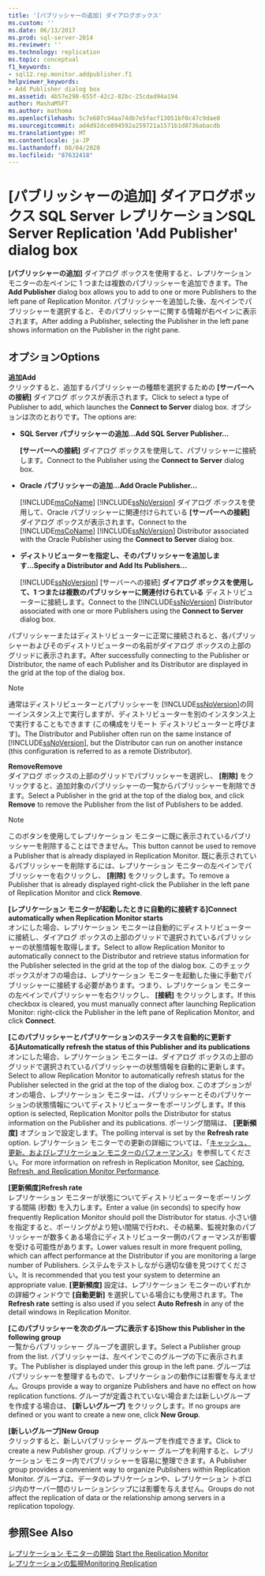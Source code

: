 ```yaml
---
title: '[パブリッシャーの追加] ダイアログボックス'
ms.custom: ''
ms.date: 06/13/2017
ms.prod: sql-server-2014
ms.reviewer: ''
ms.technology: replication
ms.topic: conceptual
f1_keywords:
- sql12.rep.monitor.addpublisher.f1
helpviewer_keywords:
- Add Publisher dialog box
ms.assetid: 4b57e298-655f-42c2-82bc-25cdad94a194
author: MashaMSFT
ms.author: mathoma
ms.openlocfilehash: 5c7e607c04aa74db7e5facf13051bf0c47c9dae0
ms.sourcegitcommit: ad4d92dce894592a259721a1571b1d8736abacdb
ms.translationtype: MT
ms.contentlocale: ja-JP
ms.lasthandoff: 08/04/2020
ms.locfileid: "87632418"
---
```

# <a name="sql-server-replication-add-publisher-dialog-box"></a><span data-ttu-id="8a766-102">[パブリッシャーの追加] ダイアログボックス SQL Server レプリケーション</span><span class="sxs-lookup"><span data-stu-id="8a766-102">SQL Server Replication 'Add Publisher' dialog box</span></span> 
  <span data-ttu-id="8a766-103">**[パブリッシャーの追加]** ダイアログ ボックスを使用すると、レプリケーション モニターの左ペインに 1 つまたは複数のパブリッシャーを追加できます。</span><span class="sxs-lookup"><span data-stu-id="8a766-103">The **Add Publisher** dialog box allows you to add to one or more Publishers to the left pane of Replication Monitor.</span></span> <span data-ttu-id="8a766-104">パブリッシャーを追加した後、左ペインでパブリッシャーを選択すると、そのパブリッシャーに関する情報が右ペインに表示されます。</span><span class="sxs-lookup"><span data-stu-id="8a766-104">After adding a Publisher, selecting the Publisher in the left pane shows information on the Publisher in the right pane.</span></span>  
  
## <a name="options"></a><span data-ttu-id="8a766-105">オプション</span><span class="sxs-lookup"><span data-stu-id="8a766-105">Options</span></span>  
 <span data-ttu-id="8a766-106">**追加**</span><span class="sxs-lookup"><span data-stu-id="8a766-106">**Add**</span></span>  
 <span data-ttu-id="8a766-107">クリックすると、追加するパブリッシャーの種類を選択するための **[サーバーへの接続]** ダイアログ ボックスが表示されます。</span><span class="sxs-lookup"><span data-stu-id="8a766-107">Click to select a type of Publisher to add, which launches the **Connect to Server** dialog box.</span></span> <span data-ttu-id="8a766-108">オプションは次のとおりです。</span><span class="sxs-lookup"><span data-stu-id="8a766-108">The options are:</span></span>  
  
-   <span data-ttu-id="8a766-109">**SQL Server パブリッシャーの追加...**</span><span class="sxs-lookup"><span data-stu-id="8a766-109">**Add SQL Server Publisher...**</span></span>  
  
     <span data-ttu-id="8a766-110">**[サーバーへの接続]** ダイアログ ボックスを使用して、パブリッシャーに接続します。</span><span class="sxs-lookup"><span data-stu-id="8a766-110">Connect to the Publisher using the **Connect to Server** dialog box.</span></span>  
  
-   <span data-ttu-id="8a766-111">**Oracle パブリッシャーの追加...**</span><span class="sxs-lookup"><span data-stu-id="8a766-111">**Add Oracle Publisher...**</span></span>  
  
     <span data-ttu-id="8a766-112">[!INCLUDE[msCoName](../../includes/msconame-md.md)] [!INCLUDE[ssNoVersion](../../includes/ssnoversion-md.md)] ダイアログ ボックスを使用して、Oracle パブリッシャーに関連付けられている **[サーバーへの接続]** ダイアログ ボックスが表示されます。</span><span class="sxs-lookup"><span data-stu-id="8a766-112">Connect to the [!INCLUDE[msCoName](../../includes/msconame-md.md)] [!INCLUDE[ssNoVersion](../../includes/ssnoversion-md.md)] Distributor associated with the Oracle Publisher using the **Connect to Server** dialog box.</span></span>  
  
-   <span data-ttu-id="8a766-113">**ディストリビューターを指定し、そのパブリッシャーを追加します...**</span><span class="sxs-lookup"><span data-stu-id="8a766-113">**Specify a Distributor and Add Its Publishers...**</span></span>  
  
     <span data-ttu-id="8a766-114">[!INCLUDE[ssNoVersion](../../includes/ssnoversion-md.md)] [サーバーへの接続] **ダイアログ ボックスを使用して、1 つまたは複数のパブリッシャーに関連付けられている** ディストリビューターに接続します。</span><span class="sxs-lookup"><span data-stu-id="8a766-114">Connect to the [!INCLUDE[ssNoVersion](../../includes/ssnoversion-md.md)] Distributor associated with one or more Publishers using the **Connect to Server** dialog box.</span></span>  
  
 <span data-ttu-id="8a766-115">パブリッシャーまたはディストリビューターに正常に接続されると、各パブリッシャーおよびそのディストリビューターの名前がダイアログ ボックスの上部のグリッドに表示されます。</span><span class="sxs-lookup"><span data-stu-id="8a766-115">After successfully connecting to the Publisher or Distributor, the name of each Publisher and its Distributor are displayed in the grid at the top of the dialog box.</span></span>  
  
> [!NOTE]  
>  <span data-ttu-id="8a766-116">通常はディストリビューターとパブリッシャーを [!INCLUDE[ssNoVersion](../../includes/ssnoversion-md.md)]の同一インスタンス上で実行しますが、ディストリビューターを別のインスタンス上で実行することもできます (この構成をリモート ディストリビューターと呼びます)。</span><span class="sxs-lookup"><span data-stu-id="8a766-116">The Distributor and Publisher often run on the same instance of [!INCLUDE[ssNoVersion](../../includes/ssnoversion-md.md)], but the Distributor can run on another instance (this configuration is referred to as a remote Distributor).</span></span>  
  
 <span data-ttu-id="8a766-117">**Remove**</span><span class="sxs-lookup"><span data-stu-id="8a766-117">**Remove**</span></span>  
 <span data-ttu-id="8a766-118">ダイアログ ボックスの上部のグリッドでパブリッシャーを選択し、 **[削除]** をクリックすると、追加対象のパブリッシャーの一覧からパブリッシャーを削除できます。</span><span class="sxs-lookup"><span data-stu-id="8a766-118">Select a Publisher in the grid at the top of the dialog box, and click **Remove** to remove the Publisher from the list of Publishers to be added.</span></span>  
  
> [!NOTE]  
>  <span data-ttu-id="8a766-119">このボタンを使用してレプリケーション モニターに既に表示されているパブリッシャーを削除することはできません。</span><span class="sxs-lookup"><span data-stu-id="8a766-119">This button cannot be used to remove a Publisher that is already displayed in Replication Monitor.</span></span> <span data-ttu-id="8a766-120">既に表示されているパブリッシャーを削除するには、レプリケーション モニターの左ペインでパブリッシャーを右クリックし、 **[削除]** をクリックします。</span><span class="sxs-lookup"><span data-stu-id="8a766-120">To remove a Publisher that is already displayed right-click the Publisher in the left pane of Replication Monitor and click **Remove**.</span></span>  
  
 <span data-ttu-id="8a766-121">**[レプリケーション モニターが起動したときに自動的に接続する]**</span><span class="sxs-lookup"><span data-stu-id="8a766-121">**Connect automatically when Replication Monitor starts**</span></span>  
 <span data-ttu-id="8a766-122">オンにした場合、レプリケーション モニターは自動的にディストリビューターに接続し、ダイアログ ボックスの上部のグリッドで選択されているパブリッシャーの状態情報を取得します。</span><span class="sxs-lookup"><span data-stu-id="8a766-122">Select to allow Replication Monitor to automatically connect to the Distributor and retrieve status information for the Publisher selected in the grid at the top of the dialog box.</span></span> <span data-ttu-id="8a766-123">このチェック ボックスがオフの場合は、レプリケーション モニターを起動した後に手動でパブリッシャーに接続する必要があります。つまり、レプリケーション モニターの左ペインでパブリッシャーを右クリックし、 **[接続]** をクリックします。</span><span class="sxs-lookup"><span data-stu-id="8a766-123">If this checkbox is cleared, you must manually connect after launching Replication Monitor: right-click the Publisher in the left pane of Replication Monitor, and click **Connect**.</span></span>  
  
 <span data-ttu-id="8a766-124">**[このパブリッシャーとパブリケーションのステータスを自動的に更新する]**</span><span class="sxs-lookup"><span data-stu-id="8a766-124">**Automatically refresh the status of this Publisher and its publications**</span></span>  
 <span data-ttu-id="8a766-125">オンにした場合、レプリケーション モニターは、ダイアログ ボックスの上部のグリッドで選択されているパブリッシャーの状態情報を自動的に更新します。</span><span class="sxs-lookup"><span data-stu-id="8a766-125">Select to allow Replication Monitor to automatically refresh status for the Publisher selected in the grid at the top of the dialog box.</span></span> <span data-ttu-id="8a766-126">このオプションがオンの場合、レプリケーション モニターは、パブリッシャーとそのパブリケーションの状態情報についてディストリビューターをポーリングします。</span><span class="sxs-lookup"><span data-stu-id="8a766-126">If this option is selected, Replication Monitor polls the Distributor for status information on the Publisher and its publications.</span></span> <span data-ttu-id="8a766-127">ポーリング間隔は、 **[更新頻度]** オプションで設定します。</span><span class="sxs-lookup"><span data-stu-id="8a766-127">The polling interval is set by the **Refresh rate** option.</span></span> <span data-ttu-id="8a766-128">レプリケーション モニターでの更新の詳細については、「[キャッシュ、更新、およびレプリケーション モニターのパフォーマンス](monitor/caching-refresh-and-replication-monitor-performance.md)」を参照してください。</span><span class="sxs-lookup"><span data-stu-id="8a766-128">For more information on refresh in Replication Monitor, see [Caching, Refresh, and Replication Monitor Performance](monitor/caching-refresh-and-replication-monitor-performance.md).</span></span>  
  
 <span data-ttu-id="8a766-129">**[更新頻度]**</span><span class="sxs-lookup"><span data-stu-id="8a766-129">**Refresh rate**</span></span>  
 <span data-ttu-id="8a766-130">レプリケーション モニターが状態についてディストリビューターをポーリングする間隔 (秒数) を入力します。</span><span class="sxs-lookup"><span data-stu-id="8a766-130">Enter a value (in seconds) to specify how frequently Replication Monitor should poll the Distributor for status.</span></span> <span data-ttu-id="8a766-131">小さい値を指定すると、ポーリングがより短い間隔で行われ、その結果、監視対象のパブリッシャーが数多くある場合にディストリビューター側のパフォーマンスが影響を受ける可能性があります。</span><span class="sxs-lookup"><span data-stu-id="8a766-131">Lower values result in more frequent polling, which can affect performance at the Distributor if you are monitoring a large number of Publishers.</span></span> <span data-ttu-id="8a766-132">システムをテストしながら適切な値を見つけてください。</span><span class="sxs-lookup"><span data-stu-id="8a766-132">It is recommended that you test your system to determine an appropriate value.</span></span> <span data-ttu-id="8a766-133">**[更新頻度]** 設定は、レプリケーション モニターのいずれかの詳細ウィンドウで **[自動更新]** を選択している場合にも使用されます。</span><span class="sxs-lookup"><span data-stu-id="8a766-133">The **Refresh rate** setting is also used if you select **Auto Refresh** in any of the detail windows in Replication Monitor.</span></span>  
  
 <span data-ttu-id="8a766-134">**[このパブリッシャーを次のグループに表示する]**</span><span class="sxs-lookup"><span data-stu-id="8a766-134">**Show this Publisher in the following group**</span></span>  
 <span data-ttu-id="8a766-135">一覧からパブリッシャー グループを選択します。</span><span class="sxs-lookup"><span data-stu-id="8a766-135">Select a Publisher group from the list.</span></span> <span data-ttu-id="8a766-136">パブリッシャーは、左ペインでこのグループの下に表示されます。</span><span class="sxs-lookup"><span data-stu-id="8a766-136">The Publisher is displayed under this group in the left pane.</span></span> <span data-ttu-id="8a766-137">グループはパブリッシャーを整理するもので、レプリケーションの動作には影響を与えません。</span><span class="sxs-lookup"><span data-stu-id="8a766-137">Groups provide a way to organize Publishers and have no effect on how replication functions.</span></span> <span data-ttu-id="8a766-138">グループが定義されていない場合または新しいグループを作成する場合は、 **[新しいグループ]** をクリックします。</span><span class="sxs-lookup"><span data-stu-id="8a766-138">If no groups are defined or you want to create a new one, click **New Group**.</span></span>  
  
 <span data-ttu-id="8a766-139">**[新しいグループ]**</span><span class="sxs-lookup"><span data-stu-id="8a766-139">**New Group**</span></span>  
 <span data-ttu-id="8a766-140">クリックすると、新しいパブリッシャー グループを作成できます。</span><span class="sxs-lookup"><span data-stu-id="8a766-140">Click to create a new Publisher group.</span></span> <span data-ttu-id="8a766-141">パブリッシャー グループを利用すると、レプリケーション モニター内でパブリッシャーを容易に整理できます。</span><span class="sxs-lookup"><span data-stu-id="8a766-141">A Publisher group provides a convenient way to organize Publishers within Replication Monitor.</span></span> <span data-ttu-id="8a766-142">グループは、データのレプリケーションや、レプリケーション トポロジ内のサーバー間のリレーションシップには影響を与えません。</span><span class="sxs-lookup"><span data-stu-id="8a766-142">Groups do not affect the replication of data or the relationship among servers in a replication topology.</span></span>  
  
## <a name="see-also"></a><span data-ttu-id="8a766-143">参照</span><span class="sxs-lookup"><span data-stu-id="8a766-143">See Also</span></span>  
 <span data-ttu-id="8a766-144">[レプリケーション モニターの開始](monitor/start-the-replication-monitor.md) </span><span class="sxs-lookup"><span data-stu-id="8a766-144">[Start the Replication Monitor](monitor/start-the-replication-monitor.md) </span></span>  
 [<span data-ttu-id="8a766-145">レプリケーションの監視</span><span class="sxs-lookup"><span data-stu-id="8a766-145">Monitoring Replication</span></span>](monitoring-replication.md)  
  
  
